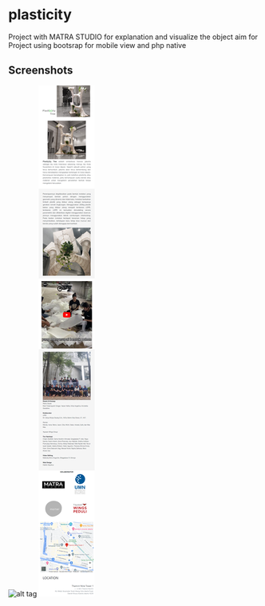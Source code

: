 # plasticity
Project with MATRA STUDIO for explanation and visualize the object aim for
Project using bootsrap  for mobile view and php native

## Screenshots
![alt tag](https://github.com/habibiealaydrus/plasticity/blob/main/img/preview%20github.png)
![alt tag](https://github.com/habibiealaydrus/plasticity/blob/main/img/mobile%20version%20plasticity.png)
